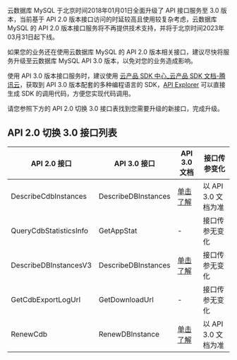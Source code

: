 云数据库 MySQL 于北京时间2018年01月01日全面升级了 API 接口服务至 3.0 版本，当前基于 API 2.0 版本接口访问的时延较高且使用较复杂考虑，云数据库 MySQL 的 API 2.0 版本接口服务将不再提供技术支持，并将于北京时间2023年03月31日起下线。

如果您的业务还在使用云数据库 MySQL 的 API 2.0 版本相关接口，建议尽快将服务升级至云数据库 MySQL API 3.0 版本，以免对您的业务造成影响。

使用 API 3.0 版本接口服务时，建议使用 [云产品 SDK 中心_云产品 SDK 文档-腾讯云](https://cloud.tencent.com/document/sdk)，获取到 API 3.0 版本配套的多种编程语言的 SDK，[API Explorer](https://console.cloud.tencent.com/api/explorer?Product=cdb&Version=2017-03-20&Action=DescribeDBInstances) 可以直接生成 SDK 的调用代码，方便您实现代码调用。

请您参照下方的 API 2.0 切换 3.0 接口表找到您需要升级的新接口，完成升级。

## API 2.0 切换 3.0 接口列表
<table>
<thead><tr><th>API 2.0 接口</td><th>API 3.0 接口</td><th>API 3.0 文档</td><th>接口传参变化</td></tr></thead>
<tbody>
<tr>
<td>DescribeCdbInstances</td>
<td>DescribeDBInstances</td>
<td><a href="https://cloud.tencent.com/document/api/236/15872">单击了解</a></td>
<td>以 API 3.0 文档为准</td></tr>
<tr>
<td>QueryCdbStatisticsInfo</td>
<td>GetAppStat</td>
<td>-</td>
<td>接口传参无变化</td></tr>
<tr>
<td>DescribeDBInstancesV3</td>
<td>DescribeDBInstances</td>
<td><a href="https://cloud.tencent.com/document/api/236/15872">单击了解</a></td>
<td>接口传参无变化</td> </tr>
<tr>
<td>GetCdbExportLogUrl</td>
<td>GetDownloadUrl</td>
<td>-</td>
<td>接口传参无变化</td></tr>
<tr>
<td>RenewCdb</td>
<td>RenewDBInstance</td>
<td><a href="https://cloud.tencent.com/document/api/236/30160">单击了解</a></td>
<td>以 API 3.0 文档为准</td></tr>
</tbody></table>
